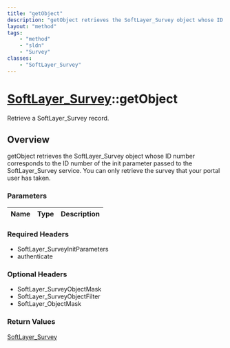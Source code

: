 ```yaml
---
title: "getObject"
description: "getObject retrieves the SoftLayer_Survey object whose ID number corresponds to the ID number of the init parameter passe... "
layout: "method"
tags:
    - "method"
    - "sldn"
    - "Survey"
classes:
    - "SoftLayer_Survey"
---
```

# [SoftLayer_Survey](/reference/services/SoftLayer_Survey)::getObject

Retrieve a SoftLayer_Survey record.


## Overview 
getObject retrieves the SoftLayer_Survey object whose ID number corresponds to the ID number of the init parameter passed to the SoftLayer_Survey service. You can only retrieve the survey that your portal user has taken. 

### Parameters 
|Name | Type | Description |
| --- | --- | --- |


### Required Headers
* SoftLayer_SurveyInitParameters
* authenticate

### Optional Headers
* SoftLayer_SurveyObjectMask
* SoftLayer_SurveyObjectFilter
* SoftLayer_ObjectMask

### Return Values
<a href='/reference/datatypes/SoftLayer_Survey'>SoftLayer_Survey </a>

